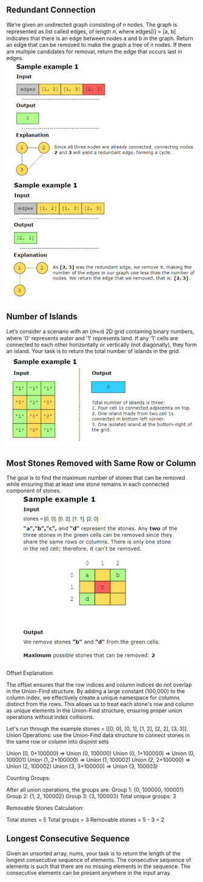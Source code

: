 ## Redundant Connection ######################
We’re given an undirected graph consisting of 𝑛 nodes. The graph is represented as list called edges, of length 𝑛, where edges[i] = [a, b] indicates that there is an edge between nodes a and b in the graph. Return an edge that can be removed to make the graph a tree of 𝑛 nodes. If there are multiple candidates for removal, return the edge that occurs last in edges.
![alt text](image.png)
![alt text](image-1.png)

## Number of Islands ########################
Let’s consider a scenario with an (𝑚×𝑛) 2D grid containing binary numbers, where '0' represents water and '1' represents land. If any '1' cells are connected to each other horizontally or vertically (not diagonally), they form an island. Your task is to return the total number of islands in the grid.
![alt text](image-2.png)

## Most Stones Removed with Same Row or Column ################
 The goal is to find the maximum number of stones that can be removed while ensuring that at least one stone remains in each connected component of stones.
![alt text](image-3.png)

Offset Explanation:

The offset ensures that the row indices and column indices do not overlap in the Union-Find structure. By adding a large constant (100,000) to the column index, we effectively create a unique namespace for columns distinct from the rows.
This allows us to treat each stone's row and column as unique elements in the Union-Find structure, ensuring proper union operations without index collisions.

Let's run through the example stones = [[0, 0], [0, 1], [1, 2], [2, 2], [3, 3]].
Union Operations: use the Union-Find data structure to connect stones in the same row or column into disjoint sets

Union (0, 0+100000) => Union (0, 100000)
Union (0, 1+100000) => Union (0, 100001)
Union (1, 2+100000) => Union (1, 100002)
Union (2, 2+100000) => Union (2, 100002)
Union (3, 3+100000) => Union (3, 100003)

Counting Groups:

After all union operations, the groups are:
Group 1: {0, 100000, 100001}
Group 2: {1, 2, 100002}
Group 3: {3, 100003}
Total unique groups: 3

Removable Stones Calculation:

Total stones = 5
Total groups = 3
Removable stones = 5 - 3 = 2

## Longest Consecutive Sequence #################
Given an unsorted array, nums, your task is to return the length of the longest consecutive sequence of elements. The consecutive sequence of elements is such that there are no missing elements in the sequence. The consecutive elements can be present anywhere in the input array.



